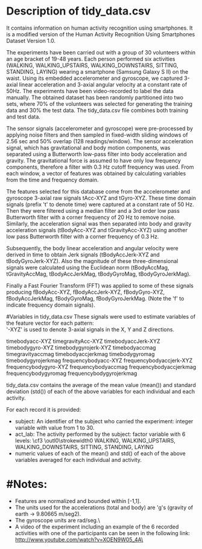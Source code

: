 # Description of tidy_data.csv  

It contains information on human activity recognition using smartphones. It is a modified version of the Human Activity Recognition Using Smartphones Dataset Version 1.0.

The experiments have been carried out with a group of 30 volunteers within an age bracket of 19-48 years. Each person performed six activities (WALKING, WALKING_UPSTAIRS, WALKING_DOWNSTAIRS, SITTING, STANDING, LAYING) wearing a smartphone (Samsung Galaxy S II) on the waist. Using its embedded accelerometer and gyroscope, we captured 3-axial linear acceleration and 3-axial angular velocity at a constant rate of 50Hz. The experiments have been video-recorded to label the data manually. The obtained dataset has been randomly partitioned into two sets, where 70% of the volunteers was selected for generating the training data and 30% the test data. The tidy_data.csv file combines both training and test data.

The sensor signals (accelerometer and gyroscope) were pre-processed by applying noise filters and then sampled in fixed-width sliding windows of 2.56 sec and 50% overlap (128 readings/window). The sensor acceleration signal, which has gravitational and body motion components, was separated using a Butterworth low-pass filter into body acceleration and gravity. The gravitational force is assumed to have only low frequency components, therefore a filter with 0.3 Hz cutoff frequency was used. From each window, a vector of features was obtained by calculating variables from the time and frequency domain. 

The features selected for this database come from the accelerometer and gyroscope 3-axial raw signals tAcc-XYZ and tGyro-XYZ. These time domain signals (prefix 't' to denote time) were captured at a constant rate of 50 Hz. Then they were filtered using a median filter and a 3rd order low pass Butterworth filter with a corner frequency of 20 Hz to remove noise. Similarly, the acceleration signal was then separated into body and gravity acceleration signals (tBodyAcc-XYZ and tGravityAcc-XYZ) using another low pass Butterworth filter with a corner frequency of 0.3 Hz. 

Subsequently, the body linear acceleration and angular velocity were derived in time to obtain Jerk signals (tBodyAccJerk-XYZ and tBodyGyroJerk-XYZ). Also the magnitude of these three-dimensional signals were calculated using the Euclidean norm (tBodyAccMag, tGravityAccMag, tBodyAccJerkMag, tBodyGyroMag, tBodyGyroJerkMag).

Finally a Fast Fourier Transform (FFT) was applied to some of these signals producing fBodyAcc-XYZ, fBodyAccJerk-XYZ, fBodyGyro-XYZ, fBodyAccJerkMag, fBodyGyroMag, fBodyGyroJerkMag. (Note the 'f' to indicate frequency domain signals).

#Variables in tidy_data.csv
These signals were used to estimate variables of the feature vector for each pattern:  
'-XYZ' is used to denote 3-axial signals in the X, Y and Z directions.

timebodyacc-XYZ
timegravityAcc-XYZ
timebodyaccJerk-XYZ
timebodygyro-XYZ
timebodygyrojerk-XYZ
timebodyaccmag
timegravityaccmag
timebodyaccjerkmag
timebodygyromag
timebodygyrojerkmag
frequencybodyacc-XYZ
frequencybodyaccjerk-XYZ
frequencybodygyro-XYZ
frequencybodyaccmag
frequencybodyaccjerkmag
frequencybodygyromag
frequencybodygyrojerkmag 

tidy_data.csv contains the average of the mean value (mean()) and standard deviation (std()) of each of the above variables for each individual and each activity.

For each record it is provided:

- subject: An identifier of the subject who carried the experiment: integer variable with value from 1 to 30.
- act_lab: The activity performed by the subject: factor variable with 6 levels: \cf3 \outl0\strokewidth0 WALKING, WALKING_UPSTAIRS, WALKING_DOWNSTAIRS, SITTING, STANDING, LAYING
- numeric values of each of the mean() and std() of each of the above variables averaged for each individual and activity.

#Notes: 
======
- Features are normalized and bounded within [-1,1].
- The units used for the accelerations (total and body) are 'g's (gravity of earth -> 9.80665 m/seg2).
- The gyroscope units are rad/seg.\
- A video of the experiment including an example of the 6 recorded activities with one of the participants can be seen in the following link: http://www.youtube.com/watch?v=XOEN9W05_4A\

